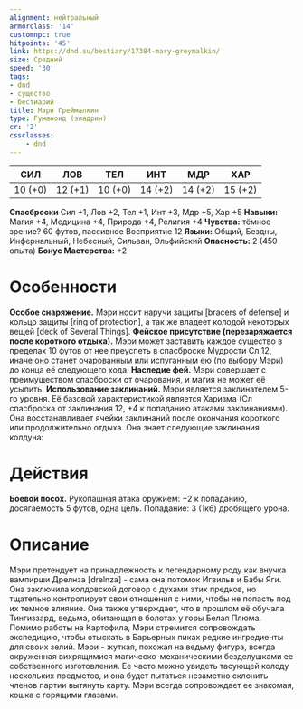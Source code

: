 ```yaml
---
alignment: нейтральный
armorclass: '14'
customnpc: true
hitpoints: '45'
link: https://dnd.su/bestiary/17384-mary-greymalkin/
size: Средний
speed: '30'
tags:
- dnd
- существо
- бестиарий
title: Мэри Греймалкин
type: Гуманоид (эладрин)
cr: '2'
cssclasses:
    - dnd
---
```



| СИЛ | ЛОВ | ТЕЛ | ИНТ | МДР | ХАР |
|---|---|---|---|---|---|
| 10 (+0) | 12 (+1) | 10 (+0) | 14 (+2) | 14 (+2) | 15 (+2) |
**Спасброски** Сил +1, Лов +2, Тел +1, Инт +3, Мдр +5, Хар +5
**Навыки:** Магия +4, Медицина +4, Природа +4, Религия +4
**Чувства:** тёмное зрение? 60 футов, пассивное Восприятие 12
**Языки:** Общий, Бездны, Инфернальный, Небесный, Сильван, Эльфийский
**Опасность:** 2 (450 опыта)
**Бонус Мастерства:** +2


# Особенности
**Особое снаряжение.** Мэри носит наручи защиты  [bracers of defense] и кольцо защиты [ring of protection], а так же владеет колодой некоторых вещей [deck of Several Things].
**Фейское присутствие (перезаряжается после короткого отдыха).** Мэри может заставить каждое существо в пределах 10 футов от нее преуспеть в спасброске Мудрости Сл 12, иначе оно станет очарованным или испуганным ею (по выбору Мэри) до конца её следующего хода.
**Наследие фей.** Мэри совершает с преимуществом спасброски от очарования, и магия не может её усыпить.
**Использование заклинаний.** Мэри является заклинателем 5-го уровня. Её базовой характеристикой является Харизма (Сл спасброска от заклинания 12, +4 к попаданию атаками заклинаниями). Она восстанавливает ячейки заклинаний после окончания короткого или продолжительно отдыха. Она знает следующие заклинания колдуна:


# Действия
**Боевой посох.** Рукопашная атака оружием: +2 к попаданию, досягаемость 5 футов, одна цель. Попадание: 3 (1к6) дробящего урона.


# Описание
Мэри претендует на принадлежность к легендарному роду как внучка вампирши Дрелнза [drelnza] - сама она потомок Игвильв и Бабы Яги. Она заключила колдовской договор с духами этих предков, но тщательно контролирует свои отношения с ними, чтобы не попасть под их темное влияние.    Она также утверждает, что в прошлом её обучала Тингиззард, ведьма, обитающая в болотах у горы Белая Плюма. Помимо работы на Картофила, Мэри стремится сопровождать экспедицию, чтобы отыскать в Барьерных пиках редкие ингредиенты для своих зелий. Мэри - жуткая, похожая на ведьму фигура, всегда окруженная вихрящимися магическо-механическими безделушками ее собственного изготовления. Ее часто можно увидеть тасующей колоду нескольких предметов, и она будет пытаться незаметно склонить членов партии вытянуть карту. Мэри всегда сопровождает ее знакомая, кошка с горящими глазами.
